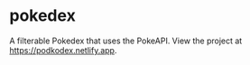 # pokedex
A filterable Pokedex that uses the PokeAPI. View the project at https://podkodex.netlify.app.
